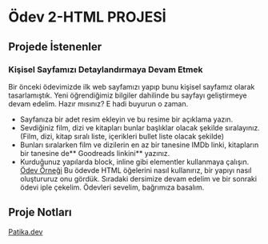 # Ödev 2-HTML PROJESİ
## Projede İstenenler
### Kişisel Sayfamızı Detaylandırmaya Devam Etmek
Bir önceki ödevimizde ilk web sayfamızı yapıp bunu kişisel sayfamız olarak tasarlamıştık. Yeni öğrendiğimiz bilgiler dahilinde bu sayfayı geliştirmeye devam edelim. Hazır mısınız? E hadi buyurun o zaman.
- Sayfanıza bir adet resim ekleyin ve bu resime bir açıklama yazın.
- Sevdiğiniz film, dizi ve kitapları bunlar başlıklar olacak şekilde sıralayınız. (Film, dizi, kitap sıralı liste, içerikleri bullet liste olacak şekilde)
- Bunları sıralarken film ve dizilerin en az bir tanesine IMDb linki, kitapların bir tanesine de** Goodreads linkini** yazınız.
- Kurduğunuz yapılarda block, inline gibi elementler kullanmaya çalışın.
[Ödev Örneği](./%C4%B0mages/odevornegi.PNG)
Bu ödevde HTML öğelerini nasıl kullanırız, bir yapıyı nasıl oluştururuz onu gördük. Sıradaki dersimize devam edelim ve bir sonraki ödevi iple çekelim. Ödevleri sevelim, bağrımıza basalım.

## Proje Notları
[Patika.dev](http://patika.dev/)